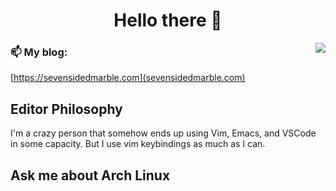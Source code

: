 <h1 align="center">
Hello there 👋
</h1>

<img align="right" src="https://github-readme-stats.vercel.app/api?username=sevensidedmarble&show_icons=true&theme=darcula" />

### 📫 My blog:
[https://sevensidedmarble.com](sevensidedmarble.com)

## Editor Philosophy

I'm a crazy person that somehow ends up using Vim, Emacs, and VSCode in some capacity. But I use vim keybindings as much as I can.

## Ask me about Arch Linux
